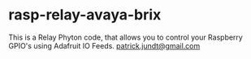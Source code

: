 # rasp-relay-avaya-brix
This is a Relay Phyton code, that allows you to control your Raspberry GPIO's using Adafruit IO Feeds.
patrick.jundt@gmail.com
